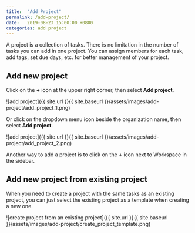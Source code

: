 ```yaml
---
title:  "Add Project"
permalink: /add-project/
date:   2019-08-23 15:00:00 +0800
categories: add project
---
```

A project is a collection of tasks. There is no limitation in the number of tasks you can add in one project. You can assign members for each task, add tags, set due days, etc. for better management of your project.

## Add new project

Click on the **+** icon at the upper right corner, then select **Add project**.

![add project]({{ site.url }}{{ site.baseurl }}/assets/images/add-project/add_project_1.png)

Or click on the dropdown menu icon beside the organization name, then select **Add project**. 

![add project]({{ site.url }}{{ site.baseurl }}/assets/images/add-project/add_project_2.png)

Another way to add a project is to click on the **+** icon next to Workspace in the sidebar. 


## Add new project from existing project

When you need to create a project with the same tasks as an existing project, you can just select the existing project as a template when creating a new one. 


![create project from an existing project]({{ site.url }}{{ site.baseurl }}/assets/images/add-project/create_project_template.png)
